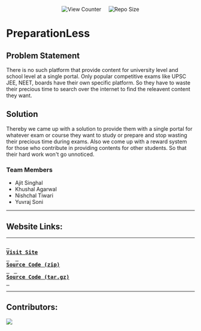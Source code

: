 <div align = center>

![View Counter](https://komarev.com/ghpvc/?username=PreparationLess&label=View%20Counter&color=red&style=flat) &nbsp; &nbsp; ![Repo Size](https://img.shields.io/github/repo-size/Khushal-ag/PreparationLess?color=blue)
</div>

# PreparationLess
## Problem Statement

There is no such platform that provide content for university level and school level at a single portal. Only popular competitive exams like UPSC JEE, NEET, boards have their own specific platform. So they have to waste their precious time to search over the internet to find the releavent content they want.

## Solution

Thereby we came up with a solution to provide them with a single portal for whatever exam or course they want to study or prepare and stop wasting their precious time during exams. Also we come up with a reward system for those who contribute in providing contents for other students. So that their hard work won't go unnoticed.

### Team Members

- Ajit Singhal
- Khushal Agarwal
- Nishchal Tiwari
- Yuvraj Soni
---
## Website Links:

---

**[<kbd> <br> **Visit Site** <br> </kbd>][site]** &nbsp;&nbsp;
**[<kbd> <br> **Source Code (zip)** <br> </kbd>][sc-zip]**&nbsp;&nbsp;
**[<kbd> <br> **Source Code (tar.gz)** <br> </kbd>][sc-tar.gz]**

---

## Contributors:

<a href="https://github.com/Khushal-ag/PreparationLess/graphs/contributors" target="blank"> <img src="https://contrib.rocks/image?repo=Khushal-ag/PreparationLess&max=500" /></a>


<!----------------------------------{ Links }--------------------------------->

[site]: https://telegra.ph/file/9207c7449caa0740a9031.png

<!--------------------------------{ source code }------------------------------->

[sc-zip]: https://github.com/Khushal-ag/PreparationLess/archive/refs/tags/v0.1.0.zip
[sc-tar.gz]: https://github.com/Khushal-ag/PreparationLess/archive/refs/tags/v0.1.0.tar.gz
